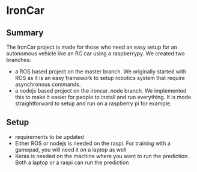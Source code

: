 # IronCar
## Summary
The IronCar project is made for those who need an easy setup for an autonomous vehicle like an RC car using a raspberrypy. 
We created two branches: 
* a ROS based project on the master branch. We originally started with ROS as it is an easy framework to setup robotics system that require asynchronous commands.
* a nodejs based project on the ironcar_node branch. We implemented this to make it easier for people to install and run everything. It is mode straightforward to setup and run on a raspberry pi for example.

## Setup

* requirements to be updated
* Either ROS or nodejs is needed on the raspi. For training with a gamepad, you will need it on a laptop as well
* Keras is needed on the machine where you want to run the prediction. Both a laptop or a raspi can run the prediction
